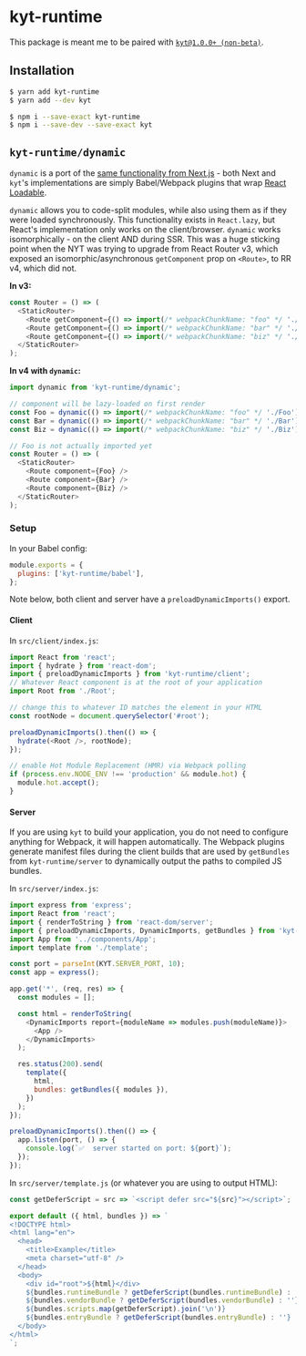 # kyt-runtime

This package is meant me to be paired with [`kyt@1.0.0+ (non-beta)`](https://www.npmjs.com/package/kyt).

## Installation

```sh
$ yarn add kyt-runtime
$ yarn add --dev kyt

$ npm i --save-exact kyt-runtime
$ npm i --save-dev --save-exact kyt
```

## `kyt-runtime/dynamic`

`dynamic` is a port of the [same functionality from Next.js](https://nextjs.org/docs/advanced-features/dynamic-import) - both Next and `kyt`'s implementations are simply Babel/Webpack plugins that wrap [React Loadable](https://github.com/jamiebuilds/react-loadable).

`dynamic` allows you to code-split modules, while also using them as if they were loaded synchronously. This functionality exists in `React.lazy`, but React's implementation only works on the client/browser. `dynamic` works isomorphically - on the client AND during SSR. This was a huge sticking point when the NYT was trying to upgrade from React Router v3, which exposed an isomorphic/asynchronous `getComponent` prop on `<Route>`, to RR v4, which did not.

**In v3:**

```js
const Router = () => (
  <StaticRouter>
    <Route getComponent={() => import(/* webpackChunkName: "foo" */ './Foo')} />
    <Route getComponent={() => import(/* webpackChunkName: "bar" */ './Bar')} />
    <Route getComponent={() => import(/* webpackChunkName: "biz" */ './Biz')} />
  </StaticRouter>
);
```

**In v4 with `dynamic`:**

```js
import dynamic from 'kyt-runtime/dynamic';

// component will be lazy-loaded on first render
const Foo = dynamic(() => import(/* webpackChunkName: "foo" */ './Foo'));
const Bar = dynamic(() => import(/* webpackChunkName: "bar" */ './Bar'));
const Biz = dynamic(() => import(/* webpackChunkName: "biz" */ './Biz'));

// Foo is not actually imported yet
const Router = () => (
  <StaticRouter>
    <Route component={Foo} />
    <Route component={Bar} />
    <Route component={Biz} />
  </StaticRouter>
);
```

### Setup

In your Babel config:

```js
module.exports = {
  plugins: ['kyt-runtime/babel'],
};
```

Note below, both client and server have a `preloadDynamicImports()` export.

#### Client

In `src/client/index.js`:

```js
import React from 'react';
import { hydrate } from 'react-dom';
import { preloadDynamicImports } from 'kyt-runtime/client';
// Whatever React component is at the root of your application
import Root from './Root';

// change this to whatever ID matches the element in your HTML
const rootNode = document.querySelector('#root');

preloadDynamicImports().then(() => {
  hydrate(<Root />, rootNode);
});

// enable Hot Module Replacement (HMR) via Webpack polling
if (process.env.NODE_ENV !== 'production' && module.hot) {
  module.hot.accept();
}
```

#### Server

If you are using `kyt` to build your application, you do not need to configure anything for Webpack, it will happen automatically. The Webpack plugins generate manifest files during the client builds that are used by `getBundles` from `kyt-runtime/server` to dynamically output the paths to compiled JS bundles.

In `src/server/index.js`:

```js
import express from 'express';
import React from 'react';
import { renderToString } from 'react-dom/server';
import { preloadDynamicImports, DynamicImports, getBundles } from 'kyt-runtime/server';
import App from '../components/App';
import template from './template';

const port = parseInt(KYT.SERVER_PORT, 10);
const app = express();

app.get('*', (req, res) => {
  const modules = [];

  const html = renderToString(
    <DynamicImports report={moduleName => modules.push(moduleName)}>
      <App />
    </DynamicImports>
  );

  res.status(200).send(
    template({
      html,
      bundles: getBundles({ modules }),
    })
  );
});

preloadDynamicImports().then(() => {
  app.listen(port, () => {
    console.log(`✅  server started on port: ${port}`);
  });
});
```

In `src/server/template.js` (or whatever you are using to output HTML):

```js
const getDeferScript = src => `<script defer src="${src}"></script>`;

export default ({ html, bundles }) => `
<!DOCTYPE html>
<html lang="en">
  <head>
    <title>Example</title>
    <meta charset="utf-8" />
  </head>
  <body>
    <div id="root">${html}</div>
    ${bundles.runtimeBundle ? getDeferScript(bundles.runtimeBundle) : ''}
    ${bundles.vendorBundle ? getDeferScript(bundles.vendorBundle) : ''}
    ${bundles.scripts.map(getDeferScript).join('\n')}
    ${bundles.entryBundle ? getDeferScript(bundles.entryBundle) : ''}
  </body>
</html>
`;
```
